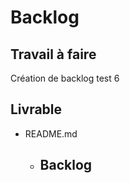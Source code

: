 # Backlog 
 
## Travail à faire 
    
Création de backlog test 6

## Livrable 
 
- README.md
  - ## Backlog